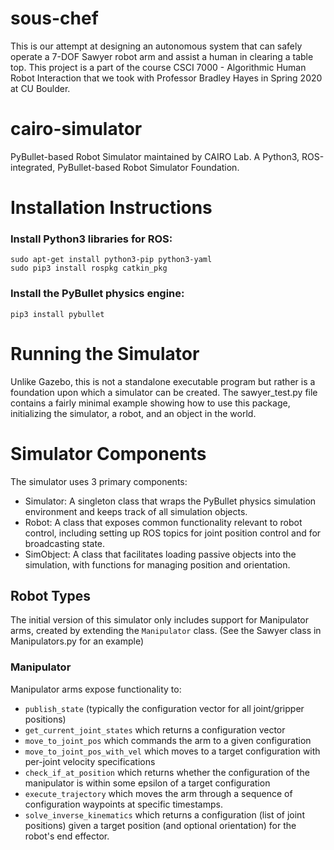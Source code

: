# sous-chef
This is our attempt at designing an autonomous system that can safely operate a 7-DOF Sawyer robot arm and assist a human in clearing a table top. This project is a part of the course CSCI 7000 - Algorithmic Human Robot Interaction that we took with Professor Bradley Hayes in Spring 2020 at CU Boulder.

# cairo-simulator
PyBullet-based Robot Simulator maintained by CAIRO Lab.
A Python3, ROS-integrated, PyBullet-based Robot Simulator Foundation.


# Installation Instructions

### Install Python3 libraries for ROS:
```
sudo apt-get install python3-pip python3-yaml
sudo pip3 install rospkg catkin_pkg
```

### Install the PyBullet physics engine: 
`pip3 install pybullet`

# Running the Simulator
Unlike Gazebo, this is not a standalone executable program but rather is a foundation upon which a simulator can be created. The sawyer_test.py file contains a fairly minimal example showing how to use this package, initializing the simulator, a robot, and an object in the world.

# Simulator Components
The simulator uses 3 primary components: 
- Simulator: A singleton class that wraps the PyBullet physics simulation environment and keeps track of all simulation objects.
- Robot: A class that exposes common functionality relevant to robot control, including setting up ROS topics for joint position control and for broadcasting state.
- SimObject: A class that facilitates loading passive objects into the simulation, with functions for managing position and orientation.

## Robot Types
The initial version of this simulator only includes support for Manipulator arms, created by extending the `Manipulator` class. (See the Sawyer class in Manipulators.py for an example)

### Manipulator
Manipulator arms expose functionality to:
- `publish_state` (typically the configuration vector for all joint/gripper positions)
- `get_current_joint_states` which returns a configuration vector
- `move_to_joint_pos` which commands the arm to a given configuration
- `move_to_joint_pos_with_vel` which moves to a target configuration with per-joint velocity specifications
- `check_if_at_position` which returns whether the configuration of the manipulator is within some epsilon of a target configuration
- `execute_trajectory` which moves the arm through a sequence of configuration waypoints at specific timestamps.
- `solve_inverse_kinematics` which returns a configuration (list of joint positions) given a target position (and optional orientation) for the robot's end effector.
